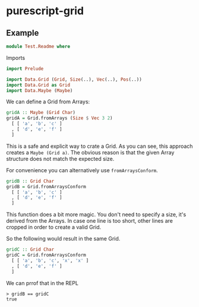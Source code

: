 # purescript-grid

## Example
```hs
module Test.Readme where
```
Imports
```hs
import Prelude

import Data.Grid (Grid, Size(..), Vec(..), Pos(..))
import Data.Grid as Grid
import Data.Maybe (Maybe)
```
We can define a Grid from Arrays:
```hs
gridA :: Maybe (Grid Char)
gridA = Grid.fromArrays (Size $ Vec 3 2)
  [ [ 'a', 'b', 'c' ]
  , [ 'd', 'e', 'f' ]
  ]
```
This is a safe and explicit way to crate a Grid. As you can see, this
approach creates a `Maybe (Grid a)`. The obvious reason
is that the given Array structure does not match the expected size.  

For convenience you can alternatively use `fromArraysConform`.
```hs
gridB :: Grid Char
gridB = Grid.fromArraysConform
  [ [ 'a', 'b', 'c' ]
  , [ 'd', 'e', 'f' ]
  ]
```
This function does a bit more magic. You don't need to specify a size, it's derived
from the Arrays. In case one line is too short, other lines are cropped in
order to create a valid Grid.

So the following would result in the same Grid.
```hs
gridC :: Grid Char
gridC = Grid.fromArraysConform
  [ [ 'a', 'b', 'c', 'x', 'x' ]
  , [ 'd', 'e', 'f' ]
  ]
```
We can prrof that in the REPL

```
> gridB == gridC
true
```